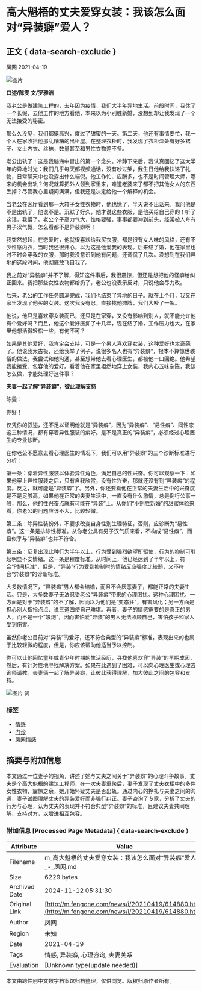 # 高大魁梧的丈夫爱穿女装：我该怎么面对“异装癖”爱人？

## 正文 { data-search-exclude }


凤网 2021-04-19

![图片](http://a2.img.fengone.com/fd8b937f16a10d5492c9122473226550@100Q_680w)

**口述/陈雯 文/罗雅洁**

我老公是做建筑工程的，去年因为疫情，我们大半年异地生活。前段时间，我休了一个长假，去他工作的地方看他，本来以为小别胜新婚，没想到却让我发现了一个无法接受的秘密。

那么久没见，我们都挺高兴，度过了甜蜜的一天。第二天，他还有事情要忙，我一个人在家收拾他那乱糟糟的出租屋。在整理衣柜时，我发现了衣柜深处有好多裙子、女士内衣、丝袜，数量甚至和男性衣物差不多。

老公出轨了！这是我脑海中冒出的第一个念头。冷静下来后，我认真回忆了这大半年的异地时光：我们几乎每天都视频通话，没有吵过架，我生日他给我快递了礼物，日常聊天中也没露出什么端倪。他工作忙、应酬多，也不是时间管理大师，哪来的机会出轨？何况就算把外人领到家里来，难道老婆来了都不把其他女人的东西丢掉？尽管我心里疑问满满，但我还是决定给他一个解释的机会。

当老公在客厅看到那一大箱子女性衣物时，他也慌了，半天说不出话来。我问他是不是出轨了，他说不是。沉默了好久，他才说这些衣服，是他买给自己穿的！听了这话，我懵了。老公个子高力气大，性格要强，事事都要冲到前头，经常被人夸有男子汉气概，怎么看都不是异装癖啊！

我突然想起，在恋爱时，他就很喜欢给我买衣服，都是很有女人味的风格，还有不少性感内衣，当时我还很开心，以为这是他爱我的表现。后来结了婚，他在家里也时不时会穿我的衣服，那时我没意识到他有问题，还调侃了几次。没想到在我们异地的这段时间，他彻底放飞自我了。

我之前对“异装癖”并不了解，得知这件事后，我很震惊，但还是想把他的怪癖给纠正回来。我把那些女性衣物都给扔了，老公也没表示反对，只说他会尽力改。

后来，老公的工作任务圆满完成，我们也结束了异地的日子。就在上个月，我又在家里发现了他买的女装。这次我没有忍，直接找他摊牌，我们大吵了一架。

他说，他只是喜欢穿女装而已，还只是在家穿，又没有影响到别人，就不能允许他有个爱好吗？而且，他这个爱好压抑了十几年，现在结了婚，工作压力也大，在家里他想活得轻松一些，有何不可？

如果是其他爱好，我肯定会支持，可是一个男人喜欢穿女装，这种爱好也太奇葩了。他说我太古板，还给我举了例子，说很多名人也有“异装癖”，根本不算惊世骇俗的做法。我尝试和他沟通，甚至想带他去看心理医生，都被他一口回绝。他希望我能接受、包容他的爱好。看着他在家里坦然地穿上女装，我内心五味杂陈，我该怎么做，才能处理好这件事？

**夫妻一起了解“异装癖”，彼此理解支持**

陈雯：

你好！

仅凭你的叙述，还不足以证明他就是“异装癖”，因为“异装癖”、“易性癖”、同性恋这三种情况，都有穿着异性服装的癖好。是不是真正的“异装癖”，必须经过心理医生的专业诊断。

在你老公不愿意去看心理医生的情况下，我们可以用“异装癖”的三个诊断标准进行分析：

第一条：穿着异性服装以体验异性角色，满足自己的性兴奋。你可以观察一下：如果他穿上异性服装之后，只有自我欣赏，没有性兴奋，那就还没有到“异装癖”的程度。反之，就可能是“异装癖”了。另外，你还要看他在正常的夫妻生活中的兴奋度是不是足够高。如果他在正常的夫妻生活中，一直没有什么激情，总是例行公事一般，那么，他的性兴奋点就有可能在“异装”上。从你们“小别胜新婚”的甜蜜体验来看，你老公的问题应该不大，比较轻微。

第二条：除异性装扮外，不要求改变自身性别生理特征，否则，应诊断为“易性癖”。这一条是排除性标准。从你老公具有男子汉气质来看，不构成“易性癖”，而且似乎与“异装癖”也并不符合。

第三条：反复出现此种行为半年以上，行为受到强烈欲望所驱使，行为的抑制可引起明显不安情绪。这一条是程度标准。从时间上，他已经达到了半年以上，符合“时间标准”，但是，“异装”行为受到抑制时的情绪反应强度比较弱，又不符合“异装癖”的诊断标准。

大多数情况下，“异装癖”男人都会结婚，而且不会厌恶妻子，都能正常的夫妻生活。只是，大多数妻子无法忍受老公“异装癖”带来的心理困扰。这种心理困扰，一方面是对于“异装癖”的不了解，因而以为他们是“变态狂”，有害风化；另一方面是担心别人指指点点、说三道四使自己难堪。再者，妻子的情感需要的是真正的男人，而不是一个“娘炮”，因而害怕爱“异装”的男人无法照顾自己，害怕孩子和家人受到伤害。

虽然你老公目前对“异装”的爱好，还不符合典型的“异装癖”标准，表现出来的也属于比较轻微的程度，但是，你应该帮助他适当予以控制。

你可以让他回忆童年或青少年时期的生活经历，寻找他喜欢穿“异装”的早期成因，然后，有针对性地寻找解决方案。如果在此遇到了困难，可以向心理医生或心理咨询师请教。夫妻俩一起了解异装癖，让彼此获得理解，加大彼此之间的包容和支持。

![图片](https://m.fengone.com/images/dz.png?v=662380e230b28) 赞

### 标签
- [情感](https://m.fengone.com/tag/%E6%83%85%E6%84%9F/ "情感")
- [门诊](https://m.fengone.com/tag/%E9%97%A8%E8%AF%8A/ "门诊")
- [凤网情感](https://m.fengone.com/tag/%E5%87%A4%E7%BD%91%E6%83%85%E6%84%9F/ "凤网情感")

## 摘要与附加信息

<!-- tcd_abstract -->
本文通过一位妻子的视角，讲述了她与丈夫之间关于“异装癖”的心理斗争故事。丈夫是个高大魁梧的建筑工程师，在一次夫妻重聚后，妻子发现了丈夫衣柜中的多件女性衣物，震惊之余，她开始怀疑丈夫是否出轨。通过内心的挣扎与夫妻之间的沟通，妻子试图理解丈夫的异装爱好而非强行纠正。妻子咨询了专家，分析了丈夫的行为与心理，认为丈夫的表现并不符合典型“异装癖”的标准，且建议夫妻共同理解、支持对方，以增进相互包容。
<!-- tcd_abstract_end -->

### 附加信息 [Processed Page Metadata] { data-search-exclude }

| Attribute       | Value                                  |
|-----------------|----------------------------------------|
| Filename        | m_高大魁梧的丈夫爱穿女装：我该怎么面对“异装癖”爱人？_-_凤网.md                             |
| Size            | 6229 bytes                           |
| Archived Date   | 2024-11-12 05:31:30                             |
| Original Link   | [http://m.fengone.com/news/i/20210419/614880.html](http://m.fengone.com/news/i/20210419/614880.html)                       |
| Author          | 凤网                               |
| Region          | 未知                               |
| Date            | 2021-04-19                                 |
| Tags            | 情感, 异装癖, 心理咨询, 夫妻关系                                 |
| Evaluation            | [Unknown type(update needed)]                                 |
<!-- tcd_table_end -->

本文由跨性别中文数字档案馆归档整理，仅供浏览。版权归原作者所有。
